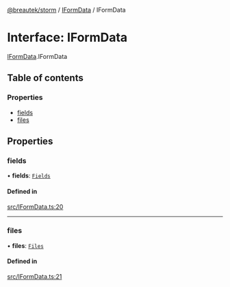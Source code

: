 [@breautek/storm](../README.md) / [IFormData](../modules/IFormData.md) / IFormData

# Interface: IFormData

[IFormData](../modules/IFormData.md).IFormData

## Table of contents

### Properties

- [fields](IFormData.IFormData-1.md#fields)
- [files](IFormData.IFormData-1.md#files)

## Properties

### fields

• **fields**: [`Fields`](api.formidable.Fields.md)

#### Defined in

[src/IFormData.ts:20](https://github.com/breautek/storm/blob/80c9dfb/src/IFormData.ts#L20)

___

### files

• **files**: [`Files`](api.formidable.Files.md)

#### Defined in

[src/IFormData.ts:21](https://github.com/breautek/storm/blob/80c9dfb/src/IFormData.ts#L21)
